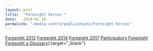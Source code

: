 ```yaml
---
layout: post
title:  "Foresight Series "
date:   2018-01-10
permalink: "/media-centre/publications/Foresight-Series"
---
```


[Foresight 2012]()
[Foresight 2014]()
[Foresight 2017]()
[Participatory Foresight]()
[Foresight a Glossary](isomerpages-csf/files/media-centre/publications/csf-csc_foresight--a-glossary.pdf){:target="_blank"}
